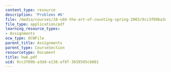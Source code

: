 ```yaml
---
content_type: resource
description: 'Problems #6'
file: /media/courses/18-s66-the-art-of-counting-spring-2003/9cc3f09ba3dde138af8f3b58505cb881_hw6.pdf
file_type: application/pdf
learning_resource_types:
- Assignments
ocw_type: OCWFile
parent_title: Assignments
parent_type: CourseSection
resourcetype: Document
title: hw6.pdf
uid: 9cc3f09b-a3dd-e138-af8f-3b58505cb881
---
```

